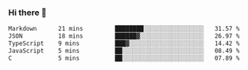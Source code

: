 ### Hi there 👋

<!--
**WShiBin/WShiBin** is a ✨ _special_ ✨ repository because its `README.md` (this file) appears on your GitHub profile.

Here are some ideas to get you started:

- 🔭 I’m currently working on ...
- 🌱 I’m currently learning ...
- 👯 I’m looking to collaborate on ...
- 🤔 I’m looking for help with ...
- 💬 Ask me about ...
- 📫 How to reach me: ...
- 😄 Pronouns: ...
- ⚡ Fun fact: ...
-->

<!--START_SECTION:waka-->

```txt
Markdown      21 mins         ████████░░░░░░░░░░░░░░░░░   31.57 %
JSON          18 mins         ██████▓░░░░░░░░░░░░░░░░░░   26.97 %
TypeScript    9 mins          ███▓░░░░░░░░░░░░░░░░░░░░░   14.42 %
JavaScript    5 mins          ██░░░░░░░░░░░░░░░░░░░░░░░   08.49 %
C             5 mins          ██░░░░░░░░░░░░░░░░░░░░░░░   07.89 %
```

<!--END_SECTION:waka-->
